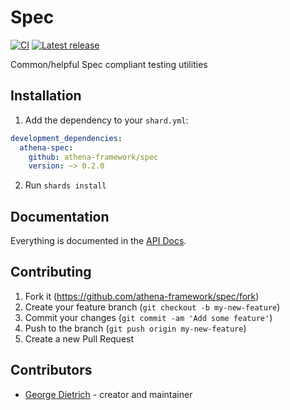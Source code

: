 # Spec

[![CI](https://github.com/athena-framework/spec/workflows/CI/badge.svg)](https://github.com/athena-framework/spec/actions?query=workflow%3ACI)
[![Latest release](https://img.shields.io/github/release/athena-framework/spec.svg)](https://github.com/athena-framework/spec/releases)

Common/helpful Spec compliant testing utilities

## Installation

1. Add the dependency to your `shard.yml`:

```yaml
development_dependencies:
  athena-spec:
    github: athena-framework/spec
    version: ~> 0.2.0
```

2. Run `shards install`

## Documentation

Everything is documented in the [API Docs](https://athena-framework.github.io/spec/Athena/Spec.html).

## Contributing

1. Fork it (https://github.com/athena-framework/spec/fork)
2. Create your feature branch (`git checkout -b my-new-feature`)
3. Commit your changes (`git commit -am 'Add some feature'`)
4. Push to the branch (`git push origin my-new-feature`)
5. Create a new Pull Request

## Contributors

- [George Dietrich](https://github.com/blacksmoke16) - creator and maintainer
